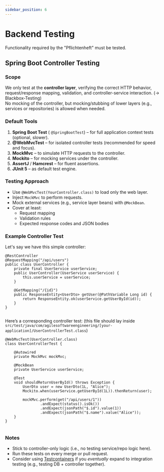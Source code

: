 ```yaml
---
sidebar_position: 6
---
```

# Backend Testing   
Functionality required by the "Pflichtenheft" must be tested.   
## Spring Boot Controller Testing   
### Scope   
We only test at the **controller layer**, verifying the correct HTTP behavior, request/response mapping, validation, and controller-service interaction. (→ Blackbox-Testing)   
No mocking of the controller, but mocking/stubbing of lower layers (e.g., services or repositories) is allowed when needed.   
### Default Tools   
1. **Spring Boot Test** ( `@SpringBootTest`) – for full application context tests (optional, slower).   
2. **@WebMvcTest** – for isolated controller tests (recommended for speed and focus).   
3. **MockMvc** – to simulate HTTP requests to the controller.   
4. **Mockito** – for mocking services under the controller.   
5. **AssertJ** / **Hamcrest** – for fluent assertions.   
6. **JUnit 5** – as default test engine.   
   
### Testing Approach   
- Use `@WebMvcTest(YourController.class)` to load only the web layer.   
- Inject `MockMvc` to perform requests.   
- Mock external services (e.g., service layer beans) with `@MockBean`.   
- Cover at least:   
    - Request mapping   
    - Validation rules   
    - Expected response codes and JSON bodies   
   
### Example Controller Test   
Let's say we have this simple controller:   
```
@RestController
@RequestMapping("/api/users")
public class UserController {
    private final UserService userService;
    public UserController(UserService userService) {
        this.userService = userService;
    }

    @GetMapping("/{id}")
    public ResponseEntity<UserDto> getUser(@PathVariable Long id) {
        return ResponseEntity.ok(userService.getUserById(id));
    }
}


```
Here’s a corresponding controller test: (this file should lay inside `src/test/java/com/agilesoftwareengineering/[your-application]/UserControllerTest.class`)   
```
@WebMvcTest(UserController.class)
class UserControllerTest {

    @Autowired
    private MockMvc mockMvc;

    @MockBean
    private UserService userService;

    @Test
    void shouldReturnUserById() throws Exception {
        UserDto user = new UserDto(1L, "Alice");
        Mockito.when(userService.getUserById(1L)).thenReturn(user);

        mockMvc.perform(get("/api/users/1"))
                .andExpect(status().isOk())
                .andExpect(jsonPath("$.id").value(1))
                .andExpect(jsonPath("$.name").value("Alice"));
    }
}


```
### Notes   
- Stick to controller-only logic (i.e., no testing service/repo logic here).   
- Run these tests on every merge or pull request.   
- Consider using [Testcontainers](https://www.testcontainers.org/) if you *eventually* expand to integration testing (e.g., testing DB + controller together).   
